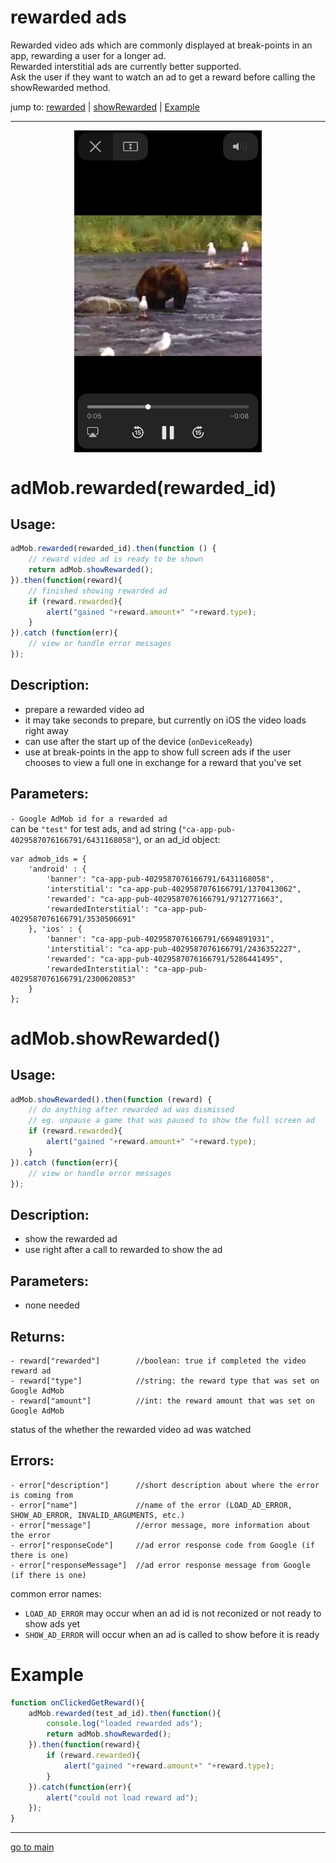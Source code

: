 # rewarded ads

Rewarded video ads which are commonly displayed at break-points in an app, rewarding a user for a longer ad. <br>
Rewarded interstitial ads are currently better supported. <br>
Ask the user if they want to watch an ad to get a reward before calling the showRewarded method. <br>

jump to: [rewarded](#rewarded) | [showRewarded](#show-rewarded) | [Example](#example)
<hr/>

<p align="center">
<img src="rewarded.png" alt="rewarded ad" width="300" align="center" />
</p>

# adMob.rewarded(rewarded_id) <a id="rewarded"></a><br>

## Usage:
```js
adMob.rewarded(rewarded_id).then(function () {
    // reward video ad is ready to be shown
    return adMob.showRewarded();
}).then(function(reward){
    // finished showing rewarded ad
    if (reward.rewarded){
        alert("gained "+reward.amount+" "+reward.type);
    }
}).catch (function(err){
    // view or handle error messages
});
```

## Description:
 - prepare a rewarded video ad
 - it may take seconds to prepare, but currently on iOS the video loads right away
 - can use after the start up of the device (`onDeviceReady`)
 - use at break-points in the app to show full screen ads if the user chooses to view a full one in exchange for a reward that you've set

## Parameters:
` - Google AdMob id for a rewarded ad ` <br>
can be `"test"` for test ads, and ad string (`"ca-app-pub-4029587076166791/6431168058"`), or an ad_id object:
```
var admob_ids = {
    'android' : {
        'banner': "ca-app-pub-4029587076166791/6431168058",
        'interstitial': "ca-app-pub-4029587076166791/1370413062",
        'rewarded': "ca-app-pub-4029587076166791/9712771663",
        'rewardedInterstitial': "ca-app-pub-4029587076166791/3530506691"
    }, 'ios' : {
        'banner': "ca-app-pub-4029587076166791/6694891931",
        'interstitial': "ca-app-pub-4029587076166791/2436352227",
        'rewarded': "ca-app-pub-4029587076166791/5286441495",
        'rewardedInterstitial': "ca-app-pub-4029587076166791/2300620853"
    }
};
```

# adMob.showRewarded() <a id="show-rewarded"></a><br>

## Usage:
```js
adMob.showRewarded().then(function (reward) {
    // do anything after rewarded ad was dismissed
    // eg. unpause a game that was paused to show the full screen ad
    if (reward.rewarded){
        alert("gained "+reward.amount+" "+reward.type);
    }
}).catch (function(err){
    // view or handle error messages
});
```

## Description:
 - show the rewarded ad
 - use right after a call to rewarded to show the ad

## Parameters:
- none needed

## Returns:
```
- reward["rewarded"]        //boolean: true if completed the video reward ad 
- reward["type"]            //string: the reward type that was set on Google AdMob
- reward["amount"]          //int: the reward amount that was set on Google AdMob
```
status of the whether the rewarded video ad was watched

## Errors:
```
- error["description"]      //short description about where the error is coming from 
- error["name"]             //name of the error (LOAD_AD_ERROR, SHOW_AD_ERROR, INVALID_ARGUMENTS, etc.) 
- error["message"]          //error message, more information about the error
- error["responseCode"]     //ad error response code from Google (if there is one)
- error["responseMessage"]  //ad error response message from Google (if there is one)
```
common error names: <br>
- `LOAD_AD_ERROR` may occur when an ad id is not reconized or not ready to show ads yet <br>
- `SHOW_AD_ERROR` will occur when an ad is called to show before it is ready

# Example <a id="example"></a><br>
```js
function onClickedGetReward(){
    adMob.rewarded(test_ad_id).then(function(){
        console.log("loaded rewarded ads");
        return adMob.showRewarded();
    }).then(function(reward){
        if (reward.rewarded){
            alert("gained "+reward.amount+" "+reward.type);
        }
    }).catch(function(err){
        alert("could not load reward ad");
    });
}
```

<hr/>

<p align="center">

[go to main](../README.md#plugin-usage)

</p>
